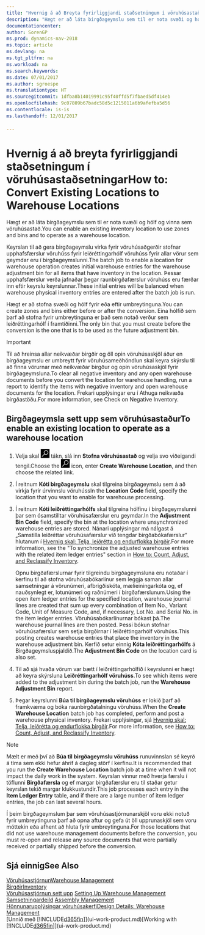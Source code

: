 ```yaml
---
title: "Hvernig á að Breyta fyrirliggjandi staðsetningum í vöruhúsastaðsetningar"
description: "Hægt er að láta birgðageymslu sem til er nota svæði og hólf og vinna sem vöruhúsastað."
documentationcenter: 
author: SorenGP
ms.prod: dynamics-nav-2018
ms.topic: article
ms.devlang: na
ms.tgt_pltfrm: na
ms.workload: na
ms.search.keywords: 
ms.date: 07/01/2017
ms.author: sgroespe
ms.translationtype: HT
ms.sourcegitcommit: 1dfba8b14019991c95f40ffd5f7fbaed5df414eb
ms.openlocfilehash: 9c07809b67badc58d5c1215011a6b9afefba5d56
ms.contentlocale: is-is
ms.lasthandoff: 12/01/2017

---
```

# <a name="how-to-convert-existing-locations-to-warehouse-locations"></a><span data-ttu-id="17ac9-103">Hvernig á að breyta fyrirliggjandi staðsetningum í vöruhúsastaðsetningar</span><span class="sxs-lookup"><span data-stu-id="17ac9-103">How to: Convert Existing Locations to Warehouse Locations</span></span>
<span data-ttu-id="17ac9-104">Hægt er að láta birgðageymslu sem til er nota svæði og hólf og vinna sem vöruhúsastað.</span><span class="sxs-lookup"><span data-stu-id="17ac9-104">You can enable an existing inventory location to use zones and bins and to operate as a warehouse location.</span></span>  

<span data-ttu-id="17ac9-105">Keyrslan til að gera birgðageymslu virka fyrir vöruhúsaðgerðir stofnar upphafsfærslur vöruhúss fyrir leiðréttingarhólf vöruhúss fyrir allar vörur sem geymdar eru í birgðageymslunni.</span><span class="sxs-lookup"><span data-stu-id="17ac9-105">The batch job to enable a location for warehouse operation creates initial warehouse entries for the warehouse adjustment bin for all items that have inventory in the location.</span></span> <span data-ttu-id="17ac9-106">Þessar upphafsfærslur verða jafnaðar þegar raunbirgðafærslur vöruhúss eru færðar inn eftir keyrslu keyrslunnar.</span><span class="sxs-lookup"><span data-stu-id="17ac9-106">These initial entries will be balanced when warehouse physical inventory entries are entered after the batch job is run.</span></span>  

<span data-ttu-id="17ac9-107">Hægt er að stofna svæði og hólf fyrir eða eftir umbreytinguna.</span><span class="sxs-lookup"><span data-stu-id="17ac9-107">You can create zones and bins either before or after the conversion.</span></span> <span data-ttu-id="17ac9-108">Eina hólfið sem þarf að stofna fyrir umbreytinguna er það sem notað verður sem leiðréttingarhólf í framtíðinni.</span><span class="sxs-lookup"><span data-stu-id="17ac9-108">The only bin that you must create before the conversion is the one that is to be used as the future adjustment bin.</span></span>  

> [!IMPORTANT]  
>  <span data-ttu-id="17ac9-109">Til að hreinsa allar neikvæðar birgðir og öll opin vöruhúsaskjöl áður en birgðageymslu er umbreytt fyrir vöruhúsameðhöndlun skal keyra skýrslu til að finna vörurnar með neikvæðar birgður og opin vöruhúsaskjöl fyrir birgðageymsluna.</span><span class="sxs-lookup"><span data-stu-id="17ac9-109">To clear all negative inventory and any open warehouse documents before you convert the location for warehouse handling, run a report to identify the items with negative inventory and open warehouse documents for the location.</span></span> <span data-ttu-id="17ac9-110">Frekari upplýsingar eru í Athuga neikvæða birgðastöðu.</span><span class="sxs-lookup"><span data-stu-id="17ac9-110">For more information, see Check on Negative Inventory.</span></span>  

## <a name="to-enable-an-existing-location-to-operate-as-a-warehouse-location"></a><span data-ttu-id="17ac9-111">Birgðageymsla sett upp sem vöruhúsastaður</span><span class="sxs-lookup"><span data-stu-id="17ac9-111">To enable an existing location to operate as a warehouse location</span></span>  
1.  <span data-ttu-id="17ac9-112">Velja skal ![Leit að síðu eða skýrslu](media/ui-search/search_small.png "Leit að síðu eða skýrslu táknið") tákn, slá inn  **Stofna vöruhúsastað** og velja svo viðeigandi tengil.</span><span class="sxs-lookup"><span data-stu-id="17ac9-112">Choose the ![Search for Page or Report](media/ui-search/search_small.png "Search for Page or Report icon") icon, enter **Create Warehouse Location**, and then choose the related link.</span></span>  
2.  <span data-ttu-id="17ac9-113">Í reitnum **Kóti birgðageymslu** skal tilgreina birgðageymslu sem á að virkja fyrir úrvinnslu vöruhúss</span><span class="sxs-lookup"><span data-stu-id="17ac9-113">In the **Location Code** field, specify the location that you want to enable for warehouse processing.</span></span>  
3.  <span data-ttu-id="17ac9-114">Í reitnum **Kóti leiðréttingarhólfs** skal tilgreina hólfinu í birgðageymslunni þar sem ósamstilltar vöruhúsafærslur eru geymdar.</span><span class="sxs-lookup"><span data-stu-id="17ac9-114">In the **Adjustment Bin Code** field, specify the bin at the location where unsynchronized warehouse entries are stored.</span></span> <span data-ttu-id="17ac9-115">Nánari upplýsingar má nálgast á „Samstilla leiðréttar vöruhúsafærslur við tengdar birgðabókafærslur“ hlutanum í [Hvernig skal: Telja, leiðrétta og endurflokka birgðir](inventory-how-count-adjust-reclassify.md).</span><span class="sxs-lookup"><span data-stu-id="17ac9-115">For more information, see the "To synchronize the adjusted warehouse entries with the related item ledger entries" section in [How to: Count, Adjust, and Reclassify Inventory](inventory-how-count-adjust-reclassify.md).</span></span>  

    <span data-ttu-id="17ac9-116">Opnu birgðafærslurnar fyrir tilgreindu birgðageymsluna eru notaðar í kerfinu til að stofna vöruhúsabókarlínur sem leggja saman allar samsetningar á vörunúmeri, afbrigðiskóta, mælieiningarkóta og, ef nauðsynlegt er, lotunúmeri og raðnúmeri í birgðafærslunum.</span><span class="sxs-lookup"><span data-stu-id="17ac9-116">Using the open item ledger entries for the specified location, warehouse journal lines are created that sum up every combination of Item No., Variant Code, Unit of Measure Code, and, if necessary, Lot No. and Serial No. in the item ledger entries.</span></span> <span data-ttu-id="17ac9-117">Vöruhúsabókarlínurnar bókast þá.</span><span class="sxs-lookup"><span data-stu-id="17ac9-117">The warehouse journal lines are then posted.</span></span> <span data-ttu-id="17ac9-118">Þessi bókun stofnar vöruhúsafærslur sem setja birgðirnar í leiðréttingarhólf vöruhúss.</span><span class="sxs-lookup"><span data-stu-id="17ac9-118">This posting creates warehouse entries that place the inventory in the warehouse adjustment bin.</span></span> <span data-ttu-id="17ac9-119">Kerfið setur einnig **Kóta leiðréttingarhólfs** á Birgðageymsluspjaldið.</span><span class="sxs-lookup"><span data-stu-id="17ac9-119">The **Adjustment Bin Code** on the location card is also set.</span></span>  

4.  <span data-ttu-id="17ac9-120">Til að sjá hvaða vörum var bætt í leiðréttingarhólfið í keyrslunni er hægt að keyra skýrsluna **Leiðréttingarhólf vöruhúss**.</span><span class="sxs-lookup"><span data-stu-id="17ac9-120">To see which items were added to the adjustment bin during the batch job, run the **Warehouse Adjustment Bin** report.</span></span>  
5.  <span data-ttu-id="17ac9-121">Þegar keyrslunni **Búa til birgðageymslu vöruhúss** er lokið þarf að framkvæma og bóka raunbirgðatalningu vöruhúss.</span><span class="sxs-lookup"><span data-stu-id="17ac9-121">When the **Create Warehouse Location** batch job has completed, perform and post a warehouse physical inventory.</span></span> <span data-ttu-id="17ac9-122">Frekari upplýsingar, sjá [Hvernig skal: Telja, leiðrétta og endurflokka birgðir](inventory-how-count-adjust-reclassify.md).</span><span class="sxs-lookup"><span data-stu-id="17ac9-122">For more information, see [How to: Count, Adjust, and Reclassify Inventory](inventory-how-count-adjust-reclassify.md).</span></span>  

> [!NOTE]  
>  <span data-ttu-id="17ac9-123">Mælt er með því að **Búa til birgðageymslu vöruhúss** runuvinnslan sé keyrð á tíma sem ekki hefur áhrif á dagleg störf í kerfinu.</span><span class="sxs-lookup"><span data-stu-id="17ac9-123">It is recommended that you run the **Create Warehouse Location** batch job at a time when it will not impact the daily work in the system.</span></span> <span data-ttu-id="17ac9-124">Keyrslan vinnur með hverja færslu í töflunni **Birgðafærsla** og ef margar birgðafærslur eru til staðar getur keyrslan tekið margar klukkustundir.</span><span class="sxs-lookup"><span data-stu-id="17ac9-124">This job processes each entry in the **Item Ledger Entry** table, and if there are a large number of item ledger entries, the job can last several hours.</span></span>  

 <span data-ttu-id="17ac9-125">Í þeim birgðageymslum þar sem vöruhúsastjórnunarskjöl voru ekki notuð fyrir umbreytinguna þarf að opna aftur og gefa út öll upprunaskjöl sem voru móttekin eða afhent að hluta fyrir umbreytinguna.</span><span class="sxs-lookup"><span data-stu-id="17ac9-125">For those locations that did not use warehouse management documents before the conversion, you must re-open and release any source documents that were partially received or partially shipped before the conversion.</span></span>  

## <a name="see-also"></a><span data-ttu-id="17ac9-126">Sjá einnig</span><span class="sxs-lookup"><span data-stu-id="17ac9-126">See Also</span></span>  
[<span data-ttu-id="17ac9-127">Vöruhúsastjórnun</span><span class="sxs-lookup"><span data-stu-id="17ac9-127">Warehouse Management</span></span>](warehouse-manage-warehouse.md)  
[<span data-ttu-id="17ac9-128">Birgðir</span><span class="sxs-lookup"><span data-stu-id="17ac9-128">Inventory</span></span>](inventory-manage-inventory.md)  
<span data-ttu-id="17ac9-129">[Vöruhúsastjórnun sett upp](warehouse-setup-warehouse.md)   </span><span class="sxs-lookup"><span data-stu-id="17ac9-129">[Setting Up Warehouse Management](warehouse-setup-warehouse.md)   </span></span>  
<span data-ttu-id="17ac9-130">[Samsetningardeild](assembly-assemble-items.md)  </span><span class="sxs-lookup"><span data-stu-id="17ac9-130">[Assembly Management](assembly-assemble-items.md)  </span></span>  
[<span data-ttu-id="17ac9-131">Hönnunarupplýsingar vöruhúsakerfi</span><span class="sxs-lookup"><span data-stu-id="17ac9-131">Design Details: Warehouse Management</span></span>](design-details-warehouse-management.md)  
<span data-ttu-id="17ac9-132">[Unnið með [!INCLUDE[d365fin](includes/d365fin_md.md)]](ui-work-product.md)</span><span class="sxs-lookup"><span data-stu-id="17ac9-132">[Working with [!INCLUDE[d365fin](includes/d365fin_md.md)]](ui-work-product.md)</span></span>


